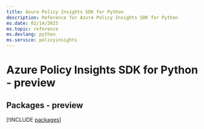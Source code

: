 ```yaml
---
title: Azure Policy Insights SDK for Python
description: Reference for Azure Policy Insights SDK for Python
ms.date: 02/14/2025
ms.topic: reference
ms.devlang: python
ms.service: policyinsights
---
```

# Azure Policy Insights SDK for Python - preview
## Packages - preview
[!INCLUDE [packages](policy-insights-index.md)]